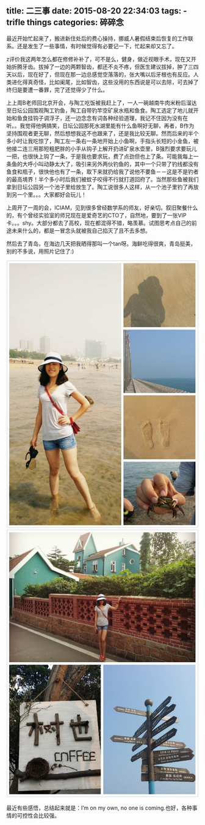 title: 二三事
date: 2015-08-20 22:34:03
tags:
    - trifle things
categories: 碎碎念
---

最近开始忙起来了，搬进新住处后的费心操持，挪威人暑假结束后恢复的工作联系。还是发生了一些事情，有时候觉得有必要记一下，忙起来却又忘了。

z评价我这两年怎么都在修修补补了，可不是么，健身，做近视眼手术，现在又开始折腾牙齿。拔掉了一边的两颗智齿，都还不炎不疼，但医生建议拔掉，肿了三四天以后，现在好了，但现在那一边总感觉空落落的，张大嘴以后牙根也有反应。人类进化得真奇怪，比如阑尾，比如智齿，这些没用的东西说是可以去除，可去掉了终归是要遭一番罪，完了还觉得少了什么。

上上周B老师回北京开会，与陶工吃饭被我赶上了，一人一碗越南牛肉米粉后溜达至日坛公园围观陶工钓鱼，陶工自带钓竿空矿泉水瓶和鱼食。陶工选定了地儿就开始和鱼食挂钩子调浮子，还一边念念有词各种经验道理，我记不住因为没有在听。。我觉得他俩搞笑，日坛公园那死水湖里能有什么鱼啊好无聊，再者，B作为坚持围观者更无聊，然后想想我这不也跟来了，还是我比较无聊。然而后来的半个多小时让我吃惊了，陶工左一条右一条地开始上小鱼啊，手指头长短的小金鱼，被他接二连三用那短粗肥胖的小手从钩子上解开扔进矿泉水壶里，B强烈要求要玩儿一把，也很快上钩了一条，于是我也要求玩，费了点劲但也上了条。可能我每上一条鱼的大呼小叫动静太大了，吸引来另外两伙钓鱼的，其中一个只带了钓线都没有鱼食和瓶子，很快他也有了一条，取下来就扔给我了说他不要鱼－－这是不是钓者的最高境界！半个多小时后我们被蚊子咬得不行就打道回府了。当然那些鱼被我们拿到日坛公园另一个池子里给放生了。陶工说很多人这样，从一个池子里钓了再放到另一个里。。。大家都好会玩儿！

上周开了一周的会，ICIAM，见到很多曾经数学系的师友，好亲切。叙旧聚餐什么的，有个曾经实验室的师兄现在是爱奇艺的CTO了，自然地，要到了一张VIP卡。。。shy。大部分都去了高校，现在都混得不错，略羡慕。试图思考点自己的前途未来什么的，都是一冒念头就被我自己掐灭了且不去多想。

然后去了青岛，在海边几天把我晒得那叫一个tan呀。海鲜吃得很爽，青岛挺美，别的不多说，用照片记住了:)

![青岛](/picture/111.jpg)
![青岛](/picture/222.jpg)

最近有些感悟，总结起来就是：I’m on my own, no one is coming.也好，各种事情的可控性会比较强。
